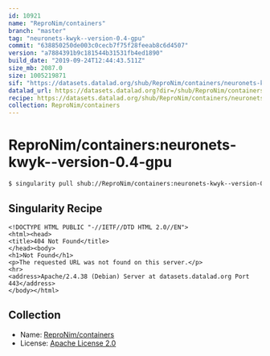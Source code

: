 ```yaml
---
id: 10921
name: "ReproNim/containers"
branch: "master"
tag: "neuronets-kwyk--version-0.4-gpu"
commit: "638850250de003c0cecb7f75f28feeab8c6d4507"
version: "a7884391b9c181544b31531fb4ed1890"
build_date: "2019-09-24T12:44:43.511Z"
size_mb: 2087.0
size: 1005219871
sif: "https://datasets.datalad.org/shub/ReproNim/containers/neuronets-kwyk--version-0.4-gpu/2019-09-24-63885025-a7884391/a7884391b9c181544b31531fb4ed1890.sif"
datalad_url: https://datasets.datalad.org?dir=/shub/ReproNim/containers/neuronets-kwyk--version-0.4-gpu/2019-09-24-63885025-a7884391/
recipe: https://datasets.datalad.org/shub/ReproNim/containers/neuronets-kwyk--version-0.4-gpu/2019-09-24-63885025-a7884391/Singularity
collection: ReproNim/containers
---
```


# ReproNim/containers:neuronets-kwyk--version-0.4-gpu

```bash
$ singularity pull shub://ReproNim/containers:neuronets-kwyk--version-0.4-gpu
```

## Singularity Recipe

```singularity
<!DOCTYPE HTML PUBLIC "-//IETF//DTD HTML 2.0//EN">
<html><head>
<title>404 Not Found</title>
</head><body>
<h1>Not Found</h1>
<p>The requested URL was not found on this server.</p>
<hr>
<address>Apache/2.4.38 (Debian) Server at datasets.datalad.org Port 443</address>
</body></html>
```

## Collection

 - Name: [ReproNim/containers](https://github.com/ReproNim/containers)
 - License: [Apache License 2.0](https://api.github.com/licenses/apache-2.0)

